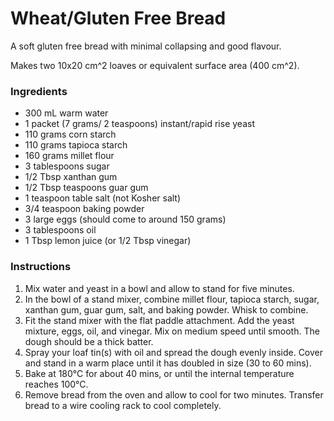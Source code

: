 Wheat/Gluten Free Bread
=======================

A soft gluten free bread with minimal collapsing and good flavour.

Makes two 10x20 cm^2 loaves or equivalent surface area (400 cm^2).

### Ingredients
* 300 mL warm water
* 1 packet (7 grams/ 2 teaspoons) instant/rapid rise yeast
* 110 grams corn starch
* 110 grams tapioca starch
* 160 grams millet flour
* 3 tablespoons sugar
* 1/2 Tbsp xanthan gum
* 1/2 Tbsp teaspoons guar gum
* 1 teaspoon table salt (not Kosher salt)
* 3/4 teaspoon baking powder
* 3 large eggs (should come to around 150 grams)
* 3 tablespoons oil
* 1 Tbsp lemon juice (or 1/2 Tbsp vinegar)

### Instructions
1. Mix water and yeast in a bowl and allow to stand for five minutes.
2. In the bowl of a stand mixer, combine millet flour, tapioca starch, sugar, xanthan gum, guar gum, salt, and baking powder. Whisk to combine. 
3. Fit the stand mixer with the flat paddle attachment. Add the yeast mixture, eggs, oil, and vinegar. Mix on medium speed until smooth. The dough should be a thick batter.
4. Spray your loaf tin(s) with oil and spread the dough evenly inside. Cover and stand in a warm place until it has doubled in size (30 to 60 mins).
5. Bake at 180°C for about 40 mins, or until the internal temperature reaches 100°C.
6. Remove bread from the oven and allow to cool for two minutes. Transfer bread to a wire cooling rack to cool completely.
